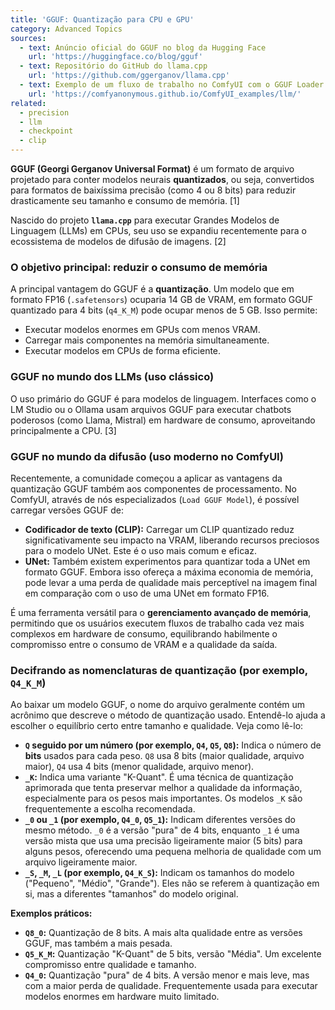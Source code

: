 ```yaml
---
title: 'GGUF: Quantização para CPU e GPU'
category: Advanced Topics
sources:
  - text: Anúncio oficial do GGUF no blog da Hugging Face
    url: 'https://huggingface.co/blog/gguf'
  - text: Repositório do GitHub do llama.cpp
    url: 'https://github.com/ggerganov/llama.cpp'
  - text: Exemplo de um fluxo de trabalho no ComfyUI com o GGUF Loader
    url: 'https://comfyanonymous.github.io/ComfyUI_examples/llm/'
related:
  - precision
  - llm
  - checkpoint
  - clip
---
```


**GGUF (Georgi Gerganov Universal Format)** é um formato de arquivo projetado para conter modelos neurais **quantizados**, ou seja, convertidos para formatos de baixíssima precisão (como 4 ou 8 bits) para reduzir drasticamente seu tamanho e consumo de memória. [1]

Nascido do projeto **`llama.cpp`** para executar Grandes Modelos de Linguagem (LLMs) em CPUs, seu uso se expandiu recentemente para o ecossistema de modelos de difusão de imagens. [2]

### O objetivo principal: reduzir o consumo de memória

A principal vantagem do GGUF é a **quantização**. Um modelo que em formato FP16 (`.safetensors`) ocuparia 14 GB de VRAM, em formato GGUF quantizado para 4 bits (`q4_K_M`) pode ocupar menos de 5 GB. Isso permite:
- Executar modelos enormes em GPUs com menos VRAM.
- Carregar mais componentes na memória simultaneamente.
- Executar modelos em CPUs de forma eficiente.

### GGUF no mundo dos LLMs (uso clássico)

O uso primário do GGUF é para modelos de linguagem. Interfaces como o LM Studio ou o Ollama usam arquivos GGUF para executar chatbots poderosos (como Llama, Mistral) em hardware de consumo, aproveitando principalmente a CPU. [3]

### GGUF no mundo da difusão (uso moderno no ComfyUI)

Recentemente, a comunidade começou a aplicar as vantagens da quantização GGUF também aos componentes de processamento. No ComfyUI, através de nós especializados (`Load GGUF Model`), é possível carregar versões GGUF de:
- **Codificador de texto (CLIP):** Carregar um CLIP quantizado reduz significativamente seu impacto na VRAM, liberando recursos preciosos para o modelo UNet. Este é o uso mais comum e eficaz.
- **UNet:** Também existem experimentos para quantizar toda a UNet em formato GGUF. Embora isso ofereça a máxima economia de memória, pode levar a uma perda de qualidade mais perceptível na imagem final em comparação com o uso de uma UNet em formato FP16.

É uma ferramenta versátil para o **gerenciamento avançado de memória**, permitindo que os usuários executem fluxos de trabalho cada vez mais complexos em hardware de consumo, equilibrando habilmente o compromisso entre o consumo de VRAM e a qualidade da saída.

### Decifrando as nomenclaturas de quantização (por exemplo, `Q4_K_M`)

Ao baixar um modelo GGUF, o nome do arquivo geralmente contém um acrônimo que descreve o método de quantização usado. Entendê-lo ajuda a escolher o equilíbrio certo entre tamanho e qualidade. Veja como lê-lo:

- **`Q` seguido por um número (por exemplo, `Q4`, `Q5`, `Q8`):** Indica o número de **bits** usados para cada peso. `Q8` usa 8 bits (maior qualidade, arquivo maior), `Q4` usa 4 bits (menor qualidade, arquivo menor).
- **`_K`:** Indica uma variante "K-Quant". É uma técnica de quantização aprimorada que tenta preservar melhor a qualidade da informação, especialmente para os pesos mais importantes. Os modelos `_K` são frequentemente a escolha recomendada.
- **`_0` ou `_1` (por exemplo, `Q4_0`, `Q5_1`):** Indicam diferentes versões do mesmo método. `_0` é a versão "pura" de 4 bits, enquanto `_1` é uma versão mista que usa uma precisão ligeiramente maior (5 bits) para alguns pesos, oferecendo uma pequena melhoria de qualidade com um arquivo ligeiramente maior.
- **`_S`, `_M`, `_L` (por exemplo, `Q4_K_S`):** Indicam os tamanhos do modelo ("Pequeno", "Médio", "Grande"). Eles não se referem à quantização em si, mas a diferentes "tamanhos" do modelo original.

**Exemplos práticos:**
- **`Q8_0`:** Quantização de 8 bits. A mais alta qualidade entre as versões GGUF, mas também a mais pesada.
- **`Q5_K_M`:** Quantização "K-Quant" de 5 bits, versão "Média". Um excelente compromisso entre qualidade e tamanho.
- **`Q4_0`:** Quantização "pura" de 4 bits. A versão menor e mais leve, mas com a maior perda de qualidade. Frequentemente usada para executar modelos enormes em hardware muito limitado.
